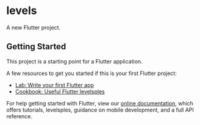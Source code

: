 # levels

A new Flutter project.

## Getting Started

This project is a starting point for a Flutter application.

A few resources to get you started if this is your first Flutter project:

- [Lab: Write your first Flutter app](https://flutter.dev/docs/get-started/codelab)
- [Cookbook: Useful Flutter levelsples](https://flutter.dev/docs/cookbook)

For help getting started with Flutter, view our
[online documentation](https://flutter.dev/docs), which offers tutorials,
levelsples, guidance on mobile development, and a full API reference.
